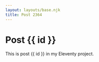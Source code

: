 ```yaml
---
layout: layouts/base.njk
title: Post 2364
---
```


# Post {{ id }}

This is post {{ id }} in my Eleventy project.
